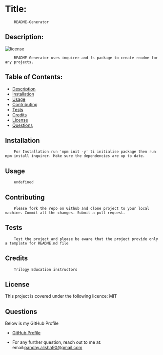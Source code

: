 
  # Title:
        README-Generator
  ## Description:
  ![license](https://img.shields.io/badge/License-MIT-green.svg "License Badge")
     
        README-Generator uses inquirer and fs package to create readme for any projects.

  ## Table of Contents: 
  - [Description](#description)
  - [Installation](#installation)
  - [Usage](#Usage)
  - [Contributing](#Contributing)
  - [Tests](#Tests)
  - [Credits](#credits)
  - [License](#License)
  - [Questions](#Questions)

  ## Installation
        For Installation run 'npm init -y' ti initialise package then run npm install inquirer. Make sure the dependencies are up to date.

  ## Usage
        undefined

  ## Contributing
        Please fork the repo on Github and clone project to your local machine. Commit all the changes. Submit a pull request. 

  ## Tests
        Test the project and please be aware that the project provide only a template for README.md file

  ## Credits
        Trilogy Education instructors

  ## License

  This project is covered under  the following licence: MIT

  
  

  ## Questions
  Below is my GitHub Profile
  - [GitHub Profile](https://github.com/https://github.com/AlishaPanday)

  - For any further question, reach out to me at: 
        email:panday.alisha90@gmail.com
  
    